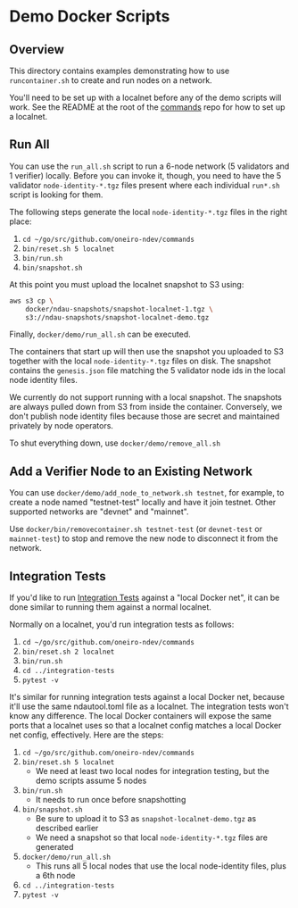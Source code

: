 # Demo Docker Scripts

## Overview

This directory contains examples demonstrating how to use `runcontainer.sh` to create and run nodes on a network.

You'll need to be set up with a localnet before any of the demo scripts will work.  See the README at the root of the [commands](https://github.com/oneiro-ndev/commands) repo for how to set up a localnet.

## Run All

You can use the `run_all.sh` script to run a 6-node network (5 validators and 1 verifier) locally.  Before you can invoke it, though, you need to have the 5 validator `node-identity-*.tgz` files present where each individual `run*.sh` script is looking for them.

The following steps generate the local `node-identity-*.tgz` files in the right place:

1. `cd ~/go/src/github.com/oneiro-ndev/commands`
1. `bin/reset.sh 5 localnet`
1. `bin/run.sh`
1. `bin/snapshot.sh`

At this point you must upload the localnet snapshot to S3 using:

```sh
aws s3 cp \
    docker/ndau-snapshots/snapshot-localnet-1.tgz \
    s3://ndau-snapshots/snapshot-localnet-demo.tgz
```

Finally, `docker/demo/run_all.sh` can be executed.

The containers that start up will then use the snapshot you uploaded to S3 together with the local `node-identity-*.tgz` files on disk.  The snapshot contains the `genesis.json` file matching the 5 validator node ids in the local node identity files.

We currently do not support running with a local snapshot.  The snapshots are always pulled down from S3 from inside the container.  Conversely, we don't publish node identity files because those are secret and maintained privately by node operators.

To shut everything down, use `docker/demo/remove_all.sh`

## Add a Verifier Node to an Existing Network

You can use `docker/demo/add_node_to_network.sh testnet`, for example, to create a node named "testnet-test" locally and have it join testnet.  Other supported networks are "devnet" and "mainnet".

Use `docker/bin/removecontainer.sh testnet-test` (or `devnet-test` or `mainnet-test`) to stop and remove the new node to disconnect it from the network.

## Integration Tests

If you'd like to run [Integration Tests](https://github.com/oneiro-ndev/integration-tests) against a "local Docker net", it can be done similar to running them against a normal localnet.

Normally on a localnet, you'd run integration tests as follows:

1. `cd ~/go/src/github.com/oneiro-ndev/commands`
1. `bin/reset.sh 2 localnet`
1. `bin/run.sh`
1. `cd ../integration-tests`
1. `pytest -v`

It's similar for running integration tests against a local Docker net, because it'll use the same ndautool.toml file as a localnet.  The integration tests won't know any difference.  The local Docker containers will expose the same ports that a localnet uses so that a localnet config matches a local Docker net config, effectively.  Here are the steps:

1. `cd ~/go/src/github.com/oneiro-ndev/commands`
1. `bin/reset.sh 5 localnet`
    - We need at least two local nodes for integration testing, but the demo scripts assume 5 nodes
1. `bin/run.sh`
    - It needs to run once before snapshotting
1. `bin/snapshot.sh`
    - Be sure to upload it to S3 as `snapshot-localnet-demo.tgz` as described earlier
    - We need a snapshot so that local `node-identity-*.tgz` files are generated
1. `docker/demo/run_all.sh`
    - This runs all 5 local nodes that use the local node-identity files, plus a 6th node
1. `cd ../integration-tests`
1. `pytest -v`
